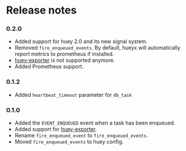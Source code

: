 # Release notes

### 0.2.0
- Added support for huey 2.0 and its new signal system.
- Removed `fire_enqueued_events`. By default, hueyx will automatically report metrics to prometheus if installed.
- [huey-exporter](https://github.com/APGSGA/huey-exporter) is not supported anymore.
- Added Prometheus support.

### 0.1.2
- Added `heartbeat_timeout` parameter for `db_task`

### 0.1.0

- Added the `EVENT_ENQUEUED` event when a task has been enqueued.
- Added support for [huey-exporter](https://github.com/APGSGA/huey-exporter).
- Rename `fire_enqueued_event` to `fire_enqueued_events`.
- Moved `fire_enqueued_events` to huey config.